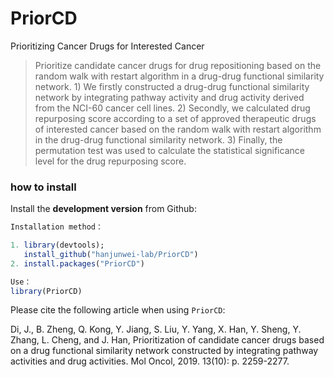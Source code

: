 # PriorCD
Prioritizing Cancer Drugs for Interested Cancer

> Prioritize candidate cancer drugs for drug repositioning based on the random walk with restart algorithm in a drug-drug functional similarity network. 1) We firstly constructed a drug-drug functional similarity network by integrating pathway activity and drug activity derived from the NCI-60 cancer cell lines. 2) Secondly, we calculated drug repurposing score according to a set of approved therapeutic drugs of interested cancer based on the random walk with restart algorithm in the drug-drug functional similarity network. 3) Finally, the permutation test was used to calculate the statistical significance level for the drug repurposing score.

### how to install

Install the **development version** from Github:

```R
Installation method：

1. library(devtools); 
   install_github("hanjunwei-lab/PriorCD")
2. install.packages("PriorCD")

Use：
library(PriorCD)
```

Please cite the following article when using `PriorCD`:

Di, J., B. Zheng, Q. Kong, Y. Jiang, S. Liu, Y. Yang, X. Han, Y. Sheng, Y. Zhang, L. Cheng, and J. Han, Prioritization of candidate cancer drugs based on a drug functional similarity network constructed by integrating pathway activities and drug activities. Mol Oncol, 2019. 13(10): p. 2259-2277.